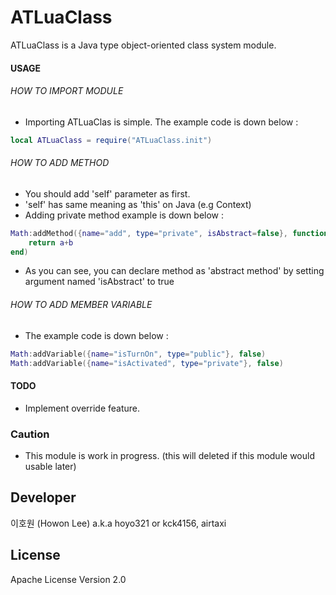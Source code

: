# ATLuaClass

ATLuaClass is a Java type object-oriented class system module.

#### USAGE

###### HOW TO IMPORT MODULE
- Importing ATLuaClas is simple. The example code is down below : 
```lua
local ATLuaClass = require("ATLuaClass.init")
```

###### HOW TO ADD METHOD
- You should add 'self' parameter as first.
- 'self' has same meaning as 'this' on Java (e.g Context)
- Adding private method example is down below : 
```lua
Math:addMethod({name="add", type="private", isAbstract=false}, function(self, a, b)
    return a+b
end)
```
- As you can see, you can declare method as 'abstract method' by setting argument named 'isAbstract' to true

###### HOW TO ADD MEMBER VARIABLE
- The example code is down below :  
```lua
Math:addVariable({name="isTurnOn", type="public"}, false)
Math:addVariable({name="isActivated", type="private"}, false)
```
#### TODO
- Implement override feature.

### Caution
- This module is work in progress. (this will deleted if this module would usable later)

Developer
----
이호원 (Howon Lee) a.k.a hoyo321 or kck4156, airtaxi

License
----
Apache License Version 2.0